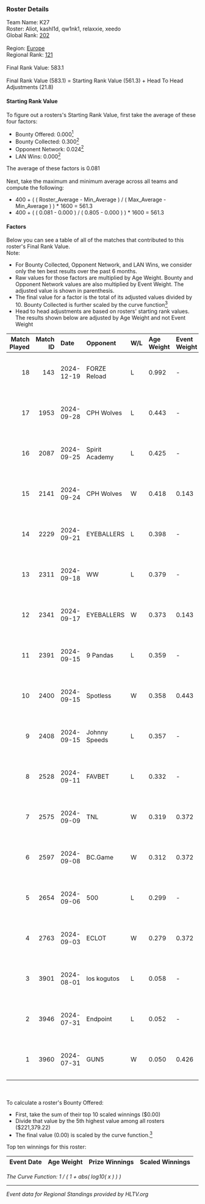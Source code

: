 ### Roster Details<br />
Team Name: K27<br />
Roster: Aliot, kashl1d, qw1nk1, relaxxie, xeedo<br />
Global Rank: [202](../../standings_global_2025_01_20.md)<br />
<br />
Region: [Europe]( ../../standings_europe_2025_01_20.md)<br />
Regional Rank: [121]( ../../standings_europe_2025_01_20.md)<br />
<br />
Final Rank Value:  583.1<br />
<br />
Final Rank Value (583.1) = Starting Rank Value (561.3) + Head To Head Adjustments (21.8)<br />

#### Starting Rank Value<br />
To figure out a rosters's Starting Rank Value, first take the average of these four factors:<br />
- Bounty Offered: 0.000[<sup>1</sup>](#table2)
- Bounty Collected: 0.300[<sup>2</sup>](#table1)
- Opponent Network: 0.024[<sup>2</sup>](#table1)
- LAN Wins: 0.000[<sup>2</sup>](#table1)

The average of these factors is 0.081<br />
<br />
Next, take the maximum and minimum average across all teams and compute the following:<br />
- 400 + ( ( Roster_Average - Min_Average ) / ( Max_Average - Min_Average ) ) * 1600 = 561.3
- 400 + ( ( 0.081 - 0.000 ) / ( 0.805 - 0.000 ) ) * 1600 = 561.3


#### Factors<br />
Below you can see a table of all of the matches that contributed to this roster's Final Rank Value.<br />
Note:<br />

- For Bounty Collected, Opponent Network, and LAN Wins, we consider only the ten best results over the past 6 months.
- Raw values for those factors are multiplied by Age Weight. Bounty and Opponent Network values are also multiplied by Event Weight. The adjusted value is shown in parenthesis.
- The final value for a factor is the total of its adjusted values divided by 10. Bounty Collected is further scaled by the curve function[<sup>3</sup>](#curveFunction)
- Head to head adjustments are based on rosters' starting rank values. The results shown below are adjusted by Age Weight and not Event Weight
<span id="table1"></span><br />


| Match Played | Match ID | Date       | Opponent       | W/L | Age Weight | Event Weight | Bounty Collected | Opponent Network | LAN Wins  | H2H Adj. | Roster                                   |
| -: | -: | :- | :- | :- | :- | :- | :- | :- | :- | -: | :- |
|           18 |      143 | 2024-12-19 | FORZE Reload   | L   | 0.992      | -            | -                | -                | -         |    -8.91 | Aliot, kashl1d, qw1nk1, relaxxie, xeedo  |
|           17 |     1953 | 2024-09-28 | CPH Wolves     | L   | 0.443      | -            | -                | -                | -         |    -3.16 | Aliot, kashl1d, relaxxie, Twizell, xeedo |
|           16 |     2087 | 2024-09-25 | Spirit Academy | L   | 0.425      | -            | -                | -                | -         |    -1.11 | Aliot, kashl1d, relaxxie, Twizell, xeedo |
|           15 |     2141 | 2024-09-24 | CPH Wolves     | W   | 0.418      | 0.143        | 0.004 (0.000)    | 0.350 (0.021)    | 0 (0.000) |    10.27 | Aliot, kashl1d, relaxxie, Twizell, xeedo |
|           14 |     2229 | 2024-09-21 | EYEBALLERS     | L   | 0.398      | -            | -                | -                | -         |    -2.59 | Aliot, kashl1d, relaxxie, Twizell, xeedo |
|           13 |     2311 | 2024-09-18 | WW             | L   | 0.379      | -            | -                | -                | -         |    -6.98 | Aliot, kashl1d, relaxxie, Twizell, xeedo |
|           12 |     2341 | 2024-09-17 | EYEBALLERS     | W   | 0.373      | 0.143        | 0.039 (0.002)    | 0.565 (0.030)    | 0 (0.000) |     9.35 | Aliot, kashl1d, relaxxie, Twizell, xeedo |
|           11 |     2391 | 2024-09-15 | 9 Pandas       | L   | 0.359      | -            | -                | -                | -         |    -0.51 | Aliot, kashl1d, relaxxie, Twizell, xeedo |
|           10 |     2400 | 2024-09-15 | Spotless       | W   | 0.358      | 0.443        | 0.000 (0.000)    | 0.000 (0.000)    | 0 (0.000) |     2.95 | Aliot, kashl1d, relaxxie, Twizell, xeedo |
|            9 |     2408 | 2024-09-15 | Johnny Speeds  | L   | 0.357      | -            | -                | -                | -         |    -0.78 | Aliot, kashl1d, relaxxie, Twizell, xeedo |
|            8 |     2528 | 2024-09-11 | FAVBET         | L   | 0.332      | -            | -                | -                | -         |    -1.43 | Aliot, kashl1d, relaxxie, Twizell, xeedo |
|            7 |     2575 | 2024-09-09 | TNL            | W   | 0.319      | 0.372        | 0.036 (0.004)    | 0.211 (0.025)    | 0 (0.000) |     7.67 | Aliot, kashl1d, relaxxie, Twizell, xeedo |
|            6 |     2597 | 2024-09-08 | BC.Game        | W   | 0.312      | 0.372        | 0.050 (0.006)    | 0.372 (0.043)    | 0 (0.000) |     8.22 | Aliot, kashl1d, relaxxie, Twizell, xeedo |
|            5 |     2654 | 2024-09-06 | 500            | L   | 0.299      | -            | -                | -                | -         |    -1.05 | Aliot, kashl1d, relaxxie, Twizell, xeedo |
|            4 |     2763 | 2024-09-03 | ECLOT          | W   | 0.279      | 0.372        | 0.286 (0.030)    | 1.000 (0.104)    | 0 (0.000) |     8.65 | Aliot, kashl1d, relaxxie, Twizell, xeedo |
|            3 |     3901 | 2024-08-01 | los kogutos    | L   | 0.058      | -            | -                | -                | -         |    -0.05 | Aliot, kashl1d, relaxxie, Twizell, xeedo |
|            2 |     3946 | 2024-07-31 | Endpoint       | L   | 0.052      | -            | -                | -                | -         |    -0.28 | Aliot, kashl1d, relaxxie, Twizell, xeedo |
|            1 |     3960 | 2024-07-31 | GUN5           | W   | 0.050      | 0.426        | 0.225 (0.005)    | 1.000 (0.021)    | 0 (0.000) |     1.50 | Aliot, kashl1d, relaxxie, Twizell, xeedo |

<br />
<span id="table2"></span><br />
To calculate a roster's Bounty Offered:<br />

- First, take the sum of their top 10 scaled winnings ($0.00)
- Divide that value by the 5th highest value among all rosters ($221,379.22)
- The final value (0.00) is scaled by the curve function.[<sup>3</sup>](#curveFunction)

Top ten winnings for this roster:<br />

| Event Date | Age Weight | Prize Winnings | Scaled Winnings |
| :- | -: | :- | :- |


<span id="curveFunction"></span>_The Curve Function: 1 / ( 1 + abs( log10( x ) ) )_<br />

---
_Event data for Regional Standings provided by HLTV.org_<br />
